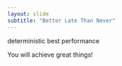 ```yaml
---
layout: slide
subtitle: "Better Late Than Never"
---
```

deterministic best performance

You will achieve great things!
